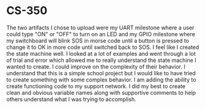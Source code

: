 # CS-350
The two artifacts I chose to upload were my UART milestone where a user could type "ON" or "OFF" to turn on an LED and my GPIO milestone where my switchboard will blink SOS in morse code until a button is pressed to change it to OK in more code until switched back to SOS. I feel like I created the state machine well. I looked at a lot of examples and went through a lot of trial and error which allowed me to really understand the state machine I wanted to create. I could improve on the complexity of their behavior. I understand that this is a simple school project but I would like to have tried to create something with some complex behavior. I am adding the ability to create functioning code to my support network. I did my best to create clean and obvious variable names along with supportive comments to help others understand what I was trying to accomplish.
